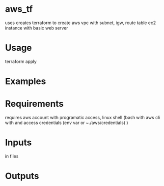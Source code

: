 # aws_tf

uses creates terraform to create aws
vpc with subnet, igw, route table 
ec2 instance with basic web server

# Usage
terraform apply

# Examples

# Requirements
requires aws account with programatic access, linux shell (bash with aws cli with and access credentials (env var or ~./aws/credentials) )

# Inputs
in files 

# Outputs

